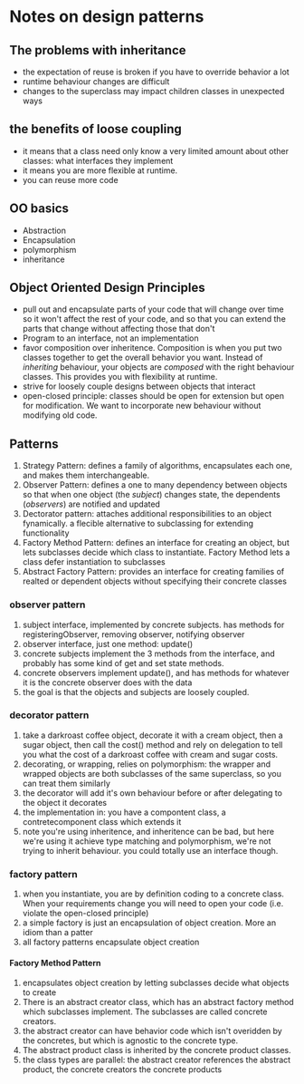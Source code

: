 # Notes on design patterns

## The problems with inheritance
* the expectation of reuse is broken if you have to override behavior a lot
* runtime behaviour changes are difficult
* changes to the superclass may impact children classes in unexpected ways

## the benefits of loose coupling
* it means that a class need only know a very limited amount about other classes: what interfaces they implement
* it means you are more flexible at runtime.
* you can reuse more code

## OO basics
* Abstraction
* Encapsulation
* polymorphism
* inheritance

## Object Oriented Design Principles
* pull out and encapsulate parts of your code that will change over time so it won't affect the rest of your code, and so that you can extend the parts that change without affecting those that don't
* Program to an interface, not an implementation
* favor composition over inheritence. Composition is when you put two classes together to get the overall behavior you want. Instead of _inheriting_ behaviour, your objects are _composed_ with the right behaviour classes. This provides you with flexibility at runtime.
* strive for loosely couple designs between objects that interact
* open-closed principle: classes should be open for extension but open for modification. We want to incorporate new behaviour without modifying old code.

## Patterns
1. Strategy Pattern: defines a family of algorithms, encapsulates each one, and makes them interchangeable.
2. Observer Pattern: defines a one to many dependency between objects so that when one object (the _subject_) changes state, the dependents (_observers_) are notified and updated
3. Dectorator pattern: attaches additional responsibilities to an object fynamically. a flecible alternative to subclassing for extending functionality
3. Factory Method Pattern: defines an interface for creating an object, but lets subclasses decide which class to instantiate. Factory Method lets a class defer instantiation to subclasses
4. Abstract Factory Pattern: provides an interface for creating families of realted or dependent objects without specifying their concrete classes

### observer pattern
1. subject interface, implemented by concrete subjects. has methods for registeringObserver, removing observer, notifying observer
2. observer interface, just one method: update()
3. concrete subjects implement the 3 methods from the interface, and probably has some kind of get and set state methods.
4. concrete observers implement update(), and has methods for whatever it is the concrete observer does with the data
5. the goal is that the objects and subjects are loosely coupled.

### decorator pattern
1. take a darkroast coffee object, decorate it with a cream object, then a sugar object, then call the cost() method and rely on delegation to tell you what the cost of a darkroast coffee with cream and sugar costs.
2. decorating, or wrapping, relies on polymorphism: the wrapper and wrapped objects are both subclasses of the same superclass, so you can treat them similarly
3. the decorator will add it's own behaviour before or after delegating to the object it decorates
4. the implementation in: you have a compontent class, a contretecomponent class which extends it
5. note you're using inheritence, and inheritence can be bad, but here we're using it achieve type matching and polymorphism, we're not trying to inherit behaviour. you could totally use an interface though.

### factory pattern 
1. when you instantiate, you are by definition coding to a concrete class. When your requirements change you will need to open your code (i.e. violate the open-closed principle)
2. a simple factory is just an encapsulation of object creation. More an idiom than a patter
3. all factory patterns encapsulate object creation

#### Factory Method Pattern
1. encapsulates object creation by letting subclasses decide what objects to create
2. There is an abstract creator class, which has an abstract factory method which subclasses implement. The subclasses are called concrete creators.
3. the abstract creator can have behavior code which isn't overidden by the concretes, but which is agnostic to the concrete type.
4. The abstract product class is inherited by the concrete product classes.
5. the class types are parallel: the abstract creator references the abstract product, the concrete creators the concrete products
